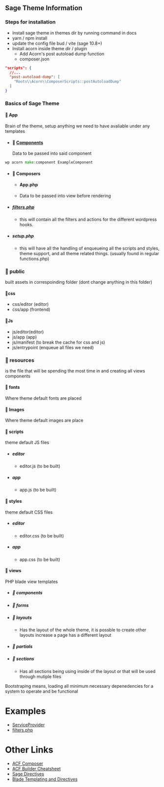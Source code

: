 ## Sage Theme Information

### Steps for installation

-   Install sage theme in themes dir by running command in docs
-   yarn / npm install
-   update the config file bud / vite (sage 10.8+)
-   Install acorn inside theme dir / plugin
    -   Add Acorn's post autoload dump function
    -   composer.json

```json
"scripts": {
  //...
  "post-autoload-dump": [
    "Roots\\Acorn\\ComposerScripts::postAutoloadDump"
  ]
}

```

### Basics of Sage Theme

#### 📁 App

Brain of the theme, setup anything we need to have avaliable under any templates

-   #### 📁 [Components](components/readme.md)
    Data to be passed into said component

```go
wp acorn make:component ExampleComponent
```

-   #### 📁 Composers

    -   #### App.php
    -   Data to be passed into view before rendering

-   ##### [filters.php](filters/readme.md)

    -   this will contain all the filters and actions for the different wordpress hooks.

-   ##### setup.php
    -   this will have all the handling of enqueueing all the scripts and styles, theme support, and all theme related things. (usually found in regular functions.php)

### 📁 public

built assets in correspoinding folder (dont change anything in this folder)

#### 📁css

-   css/editor (editor)
-   css/app (frontend)

#### 📁Js

-   js/editor(editor)
-   js/app (app)
-   js/manifest (to break the cache for css and js)
-   js/entrypoint (enqueue all files we need)

### 📁 resources

is the file that will be spending the most time in and creating all views components

#### 📁 fonts

Where theme default fonts are placed

#### 📁 Images

Where theme default images are place

#### 📁 scripts

theme default JS files

-   ##### editor
    -   editor.js (to be built)
-   ##### app
    -   app.js (to be built)

#### 📁 styles

theme default CSS files

-   ##### editor
    -   editor.css (to be built)
-   ##### app
    -   app.css (to be built)

#### 📁 views

PHP blade view templates

-   ##### 📁 components

-   ##### 📁 forms

-   ##### 📁 layouts

    -   Has the layout of the whole theme, it is possble to create other layouts increase a page has a different layout

-   ##### 📁 partials

-   ##### 📁 sections
    -   Has all sections being using inside of the layout or that will be used through mutiple files

Bootstraping means, loading all minimum necessary depenedencies for a system to operate and be functional

# Examples

-   [ServiceProvider](service-providers/readme.md)
-   [filters.php](filters/readme.md)

# Other Links

-   [ACF Composer](https://github.com/Log1x/acf-composer)
-   [ACF Builder Cheatsheet](https://github.com/Log1x/acf-builder-cheatsheet)
-   [Sage Directives](https://log1x.github.io/sage-directives-docs/)
-   [Blade Templating and Directives](https://laravel.com/docs/11.x/blade#blade-directives)
